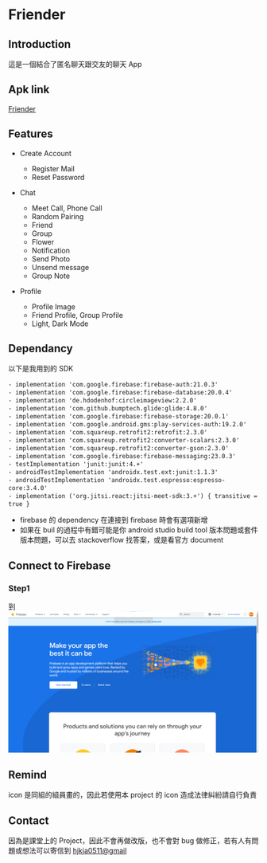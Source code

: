 # Friender

## Introduction
這是一個結合了匿名聊天跟交友的聊天 App

## Apk link
<a href="https://drive.google.com/file/d/1soROmngn-LKTB6i8ZeDQUUv68UHyi931/view?usp=sharing">Friender</a>

## Features
* Create Account
  * Register Mail
  * Reset Password

* Chat
  * Meet Call, Phone Call
  * Random Pairing
  * Friend
  * Group
  * Flower
  * Notification
  * Send Photo
  * Unsend message
  * Group Note

* Profile
  * Profile Image
  * Friend Profile, Group Profile
  * Light, Dark Mode

## Dependancy
以下是我用到的 SDK
```
- implementation 'com.google.firebase:firebase-auth:21.0.3'
- implementation 'com.google.firebase:firebase-database:20.0.4'
- implementation 'de.hdodenhof:circleimageview:2.2.0'
- implementation 'com.github.bumptech.glide:glide:4.8.0'
- implementation 'com.google.firebase:firebase-storage:20.0.1'
- implementation 'com.google.android.gms:play-services-auth:19.2.0'
- implementation 'com.squareup.retrofit2:retrofit:2.3.0'
- implementation 'com.squareup.retrofit2:converter-scalars:2.3.0'
- implementation 'com.squareup.retrofit2:converter-gson:2.3.0'
- implementation 'com.google.firebase:firebase-messaging:23.0.3'
- testImplementation 'junit:junit:4.+'
- androidTestImplementation 'androidx.test.ext:junit:1.1.3'
- androidTestImplementation 'androidx.test.espresso:espresso-core:3.4.0'
- implementation ('org.jitsi.react:jitsi-meet-sdk:3.+') { transitive = true }
```
* firebase 的 dependency 在連接到 firebase 時會有選項新增<br>
* 如果在 buil 的過程中有錯可能是你 android studio build tool 版本問題或套件版本問題，可以去 stackoverflow 找答案，或是看官方 document
## Connect to Firebase

### Step1
到
![image](https://github.com/a3828162/Friender/blob/main/picture/1.png)

## Remind
icon 是同組的組員畫的，因此若使用本 project 的 icon 造成法律糾紛請自行負責

## Contact
因為是課堂上的 Project，因此不會再做改版，也不會對 bug 做修正，若有人有問題或想法可以寄信到 <a href="mailto:hjkja0511@gmail.com?">hjkja0511@gmail</a>
